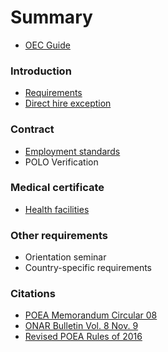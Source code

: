 # Summary

* [OEC Guide](README.md)

### Introduction

* [Requirements](docs/direct_hire_requirements.md)
* [Direct hire exception](docs/direct_hire_exception.md)

### Contract

* [Employment standards](docs/employment_standards.md)
* POLO Verification

### Medical certificate

* [Health facilities](docs/health_facilities.md)

### Other requirements

* Orientation seminar
* Country-specific requirements

### Citations

* [POEA Memorandum Circular 08](docs/memorandum_circular_08.md)
* [ONAR Bulletin Vol. 8 Nov. 9](docs/effectivity_of_memorandum_circular_08.md)
* [Revised POEA Rules of 2016](docs/revised_poea_rules_of_2016.md)
